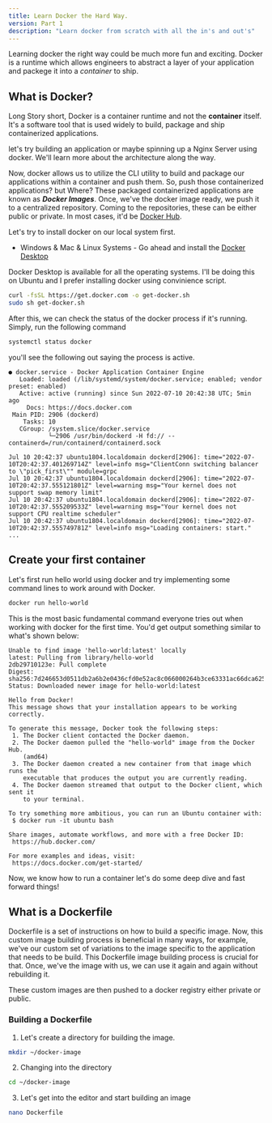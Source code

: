 ```yaml
---
title: Learn Docker the Hard Way.
version: Part 1
description: "Learn docker from scratch with all the in's and out's"
---
```


Learning docker the right way could be much more fun and exciting. Docker is a runtime which allows engineers to abstract a layer of your application and packege it into a *container* to ship.

## What is Docker?

Long Story short, Docker is a container runtime and not the **container** itself. It's a software tool that is used widely to build, package and ship containerized applications.

let's try building an application or maybe spinning up a Nginx Server using docker. We'll learn more about the architecture along the way.

Now, docker allows us to utilize the CLI utility to build and package our applications within a container and push them. So, push those containerized applications? but Where? These packaged containerized applications are known as ***Docker Images***. Once, we've the docker image ready, we push it to a centralized repository. Coming to the repositories, these can be either public or private. In most cases, it'd be [Docker Hub](https://hub.docker.com/).

Let's try to install docker on our local system first.
- Windows & Mac & Linux Systems - Go ahead and install the [Docker Desktop](https://www.docker.com/products/docker-desktop/)

Docker Desktop is available for all the operating systems. I'll be doing this on Ubuntu and I prefer installing docker using convinience script. 

```bash
curl -fsSL https://get.docker.com -o get-docker.sh
sudo sh get-docker.sh
```
After this, we can check the status of the docker process if it's running. Simply, run the following command

```bash
systemctl status docker
```
you'll see the following out saying the process is active.

```output
● docker.service - Docker Application Container Engine
   Loaded: loaded (/lib/systemd/system/docker.service; enabled; vendor preset: enabled)
   Active: active (running) since Sun 2022-07-10 20:42:38 UTC; 5min ago
     Docs: https://docs.docker.com
 Main PID: 2906 (dockerd)
    Tasks: 10
   CGroup: /system.slice/docker.service
           └─2906 /usr/bin/dockerd -H fd:// --containerd=/run/containerd/containerd.sock

Jul 10 20:42:37 ubuntu1804.localdomain dockerd[2906]: time="2022-07-10T20:42:37.401269714Z" level=info msg="ClientConn switching balancer to \"pick_first\"" module=grpc
Jul 10 20:42:37 ubuntu1804.localdomain dockerd[2906]: time="2022-07-10T20:42:37.555121801Z" level=warning msg="Your kernel does not support swap memory limit"
Jul 10 20:42:37 ubuntu1804.localdomain dockerd[2906]: time="2022-07-10T20:42:37.555209533Z" level=warning msg="Your kernel does not support CPU realtime scheduler"
Jul 10 20:42:37 ubuntu1804.localdomain dockerd[2906]: time="2022-07-10T20:42:37.555749781Z" level=info msg="Loading containers: start."
...
```

## Create your first container

Let's first run hello world using docker and try implementing some command lines to work around with Docker.

```bash
docker run hello-world
```

This is the most basic fundamental command everyone tries out when working with docker for the first time. You'd get output something similar to what's shown below:
```output
Unable to find image 'hello-world:latest' locally
latest: Pulling from library/hello-world
2db29710123e: Pull complete
Digest: sha256:7d246653d0511db2a6b2e0436cfd0e52ac8c066000264b3ce63331ac66dca625
Status: Downloaded newer image for hello-world:latest

Hello from Docker!
This message shows that your installation appears to be working correctly.

To generate this message, Docker took the following steps:
 1. The Docker client contacted the Docker daemon.
 2. The Docker daemon pulled the "hello-world" image from the Docker Hub.
    (amd64)
 3. The Docker daemon created a new container from that image which runs the
    executable that produces the output you are currently reading.
 4. The Docker daemon streamed that output to the Docker client, which sent it
    to your terminal.

To try something more ambitious, you can run an Ubuntu container with:
 $ docker run -it ubuntu bash

Share images, automate workflows, and more with a free Docker ID:
 https://hub.docker.com/

For more examples and ideas, visit:
 https://docs.docker.com/get-started/
```

Now, we know how to run a container let's do some deep dive and fast forward things!

## What is a Dockerfile

Dockerfile is a set of instructions on how to build a specific image. Now, this custom image building process is beneficial in many ways, for example, we've our custom set of variations to the image specific to the application that needs to be build. This Dockerfile image building process is crucial for that. Once, we've the image with us, we can use it again and again without rebuilding it. 

These custom images are then pushed to a docker registry either private or public.

### Building a Dockerfile

1. Let's create a directory for building the image.
```bash
mkdir ~/docker-image
```

2. Changing into the directory
```bash
cd ~/docker-image
```

3. Let's get into the editor and start building an image
```bash
nano Dockerfile
```
